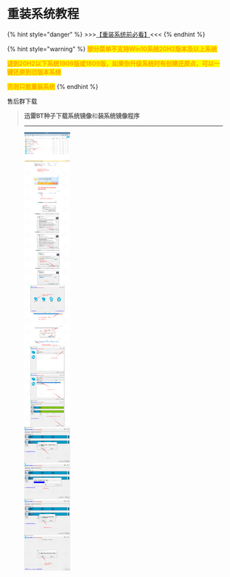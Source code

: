 # 重装系统教程



{% hint style="danger" %}
\>>>[【重装系统前必看】](https://product.pconline.com.cn/itbk/software/dnyw/1703/8918345.html)<<<
{% endhint %}

{% hint style="warning" %}
<mark style="color:orange;">**部分菜单不支持Win10系统20H2版本及以上系统**</mark>

<mark style="color:orange;">**退到20H2以下系统1909版或1809版，如果你升级系统时有创建还原点，可以一键还原到旧版本系统**</mark>

<mark style="color:orange;">**否则只能重装系统**</mark>
{% endhint %}

售后群下载

> **迅雷BT种子下载系统镜像**和**装系统镜像程序**
>
> ****

<figure><img src=".gitbook/assets/image (7).png" alt=""><figcaption></figcaption></figure>
